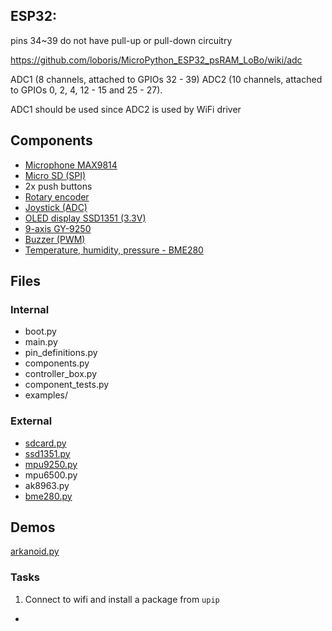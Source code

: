 ## ESP32:

pins 34~39 do not have pull-up or pull-down circuitry

https://github.com/loboris/MicroPython_ESP32_psRAM_LoBo/wiki/adc

ADC1 (8 channels, attached to GPIOs 32 - 39)
ADC2 (10 channels, attached to GPIOs 0, 2, 4, 12 - 15 and 25 - 27).

ADC1 should be used since ADC2 is used by WiFi driver

## Components

- [Microphone MAX9814](https://www.aliexpress.com/item/MAX9814-Microphone-AGC-Amplifier-Board-Module-Auto-Gain-Control-for-Arduino-Programmable-Attack-and-Release-Ratio/32811696553.html?spm=a2g0s.9042311.0.0.27424c4dsZHGny)
- [Micro SD (SPI)](https://www.aliexpress.com/item/2PCS-TF-Micro-SD-Card-Module-Mini-SD-Card-Module-Memory-Module-for-Arduino-ARM-AVR/32673631024.html?spm=a2g0s.9042311.0.0.27424c4dM6UCj3)
- 2x push buttons
- [Rotary encoder](https://www.aliexpress.com/item/Free-Shipping-360-rotary-encoder-FOR-Module-Electronic-Component/1000001872933.html?spm=a2g0s.9042311.0.0.27424c4dVGzKP5)
- [Joystick (ADC)](https://www.aliexpress.com/snapshot/0.html?spm=a2g0s.9042311.0.0.27424c4dppu12E&orderId=95219895774301&productId=32280675550)
- [OLED display SSD1351 (3.3V)](https://www.aliexpress.com/item/1-5-inch-7PIN-Full-Color-OLED-module-Display-Screen-SSD1351-Drive-IC-128-RGB-128/32793875682.html?spm=a2g0s.9042311.0.0.27424c4dhZ6eLa)
- [9-axis GY-9250](https://www.aliexpress.com/item/SPI-IIC-MPU9250-MPU-9250-MPU-9250-9-Axis-Attitude-Gyro-Accelerator-Magnetometer-Sensor-Module-MPU9250/32216818498.html?spm=a2g0s.9042311.0.0.27424c4dT28mRX)
- [Buzzer (PWM)](https://www.aliexpress.com/item/New-Arrival-Durable-3-24V-Piezo-Electronic-Buzzer-Alarm-95DB-Continuous-Sound-Beeper-For-Arduino-Car/32666789405.html?spm=a2g0s.9042311.0.0.27424c4dqq7VPG)
- [Temperature, humidity, pressure - BME280](https://www.aliexpress.com/item/3In1-BME280-GY-BME280-Digital-Sensor-SPI-I2C-Humidity-Temperature-and-Barometric-Pressure-Sensor-Module-1/32847825408.html?spm=a2g0s.9042311.0.0.27424c4da3Cahb)

## Files

### Internal

- boot.py
- main.py
- pin_definitions.py
- components.py
- controller_box.py
- component_tests.py
- examples/

### External

- [sdcard.py](https://github.com/micropython/micropython/blob/master/drivers/sdcard/sdcard.py)
- [ssd1351.py](https://github.com/rdagger/micropython-ssd1351)
- [mpu9250.py](https://github.com/tuupola/micropython-mpu9250)
- mpu6500.py
- ak8963.py
- [bme280.py](https://github.com/catdog2/mpy_bme280_esp8266)

## Demos

[arkanoid.py](https://github.com/rdagger/micropython-ssd1351/blob/master/arkanoid.py)

### Tasks

1. Connect to wifi and install a package from `upip`
- 